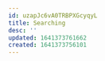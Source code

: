 ```yaml
---
id: uzapJc6vA0TRBPXGcyqyL
title: Searching
desc: ''
updated: 1641373761662
created: 1641373756101
---
```


